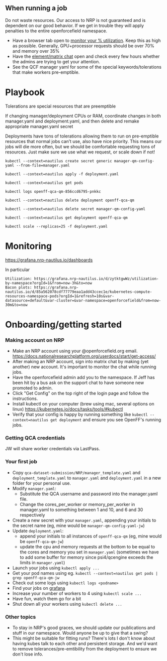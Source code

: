 ## When running a job

Do not waste resources. Our access to NRP is not guaranteed and is dependent on our good behavior. If we get in trouble they will apply penalties to the entire openforcefield namespace.

* Have a browser tab open to [monitor your % utilization](https://grafana.nrp-nautilus.io/d/zytktgwWz/utilization-by-namespace?orgId=1&from=now-3h&to=now). Keep this as high as possible. Generally, GPU+processor requests should be over 70% and memory over 35%
* Have the [element/matrix chat](https://element.nrp-nautilus.io/#/room/#general:matrix.nrp-nautilus.io) open and check every few hours whether the admins are trying to get your attention.
* See the QCF manager yaml for some of the special keywords/tolerations that make workers pre-emptible. 

# Playbook

Tolerations are special resources that are preemptible

If changing manager/deployment CPUs or RAM, coordinate changes in both manager.yaml and deployment.yaml, and then delete and remake appropriate manager.yaml secret

Deployments have tons of tolerations allowing them to run on pre-emptible resources that normal jobs can’t use, also have nice priority. This means our jobs will die more often, but we should be comfortable requesting tons of resources. Just make sure we use what we request, or scale down if not!

    kubectl --context=nautilus create secret generic manager-qm-config-yaml --from-file=manager.yaml

    kubectl --context=nautilus apply -f deployment.yaml

    kubectl --context=nautilus get pods

    kubectl logs openff-qca-qm-856ccd6795-pnkkc

    kubectl --context=nautilus delete deployment openff-qca-qm

    kubectl --context=nautilus delete secret manager-qm-config-yaml

    kubectl --context=nautilus get deployment openff-qca-qm

    kubectl scale --replicas=25 -f deployment.yaml

# Monitoring

https://grafana.nrp-nautilus.io/dashboards

In particular 

    Utilization: https://grafana.nrp-nautilus.io/d/zytktgwWz/utilization-by-namespace?orgId=1&from=now-3h&to=now
    Bacon plots: https://grafana.nrp-nautilus.io/d/85a562078cdf77779eaa1add43ccec1e/kubernetes-compute-resources-namespace-pods?orgId=1&refresh=10s&var-datasource=default&var-cluster=&var-namespace=openforcefield&from=now-30m&to=now

# Onboarding/getting started

### Making account on NRP

* Make an NRP account using your @openforcefield.org email. https://docs.nationalresearchplatform.org/userdocs/start/get-access/
* After making an NRP account, sign into matrix chat by making (yet another) new account. It's important to monitor the chat while running jobs.
* Have the openforcefield admin add you to the namespace. If Jeff has been hit by a bus ask on the support chat to have someone new promoted to admin.
* Click "Get Config" on the top right of the login page and follow the instructions.
* Install kubectl on your computer (brew using mac, several options on linux) https://kubernetes.io/docs/tasks/tools/#kubectl
* Verify that your config is happy by running something like `kubectl --context=nautilus get deployment` and ensure you see OpenFF's running jobs. 

### Getting QCA credentials

JW will share worker credentials via LastPass. 

### Your first job

* Copy `qca-dataset-submission/NRP/manager_template.yaml` and `deployment_template.yaml` to `manager.yaml` and `deployment.yaml` in a new folder for your personal use.
* Modify `manager.yaml`:
    * Substitute the QCA username and password into the manager.yaml file.
    * Change the cores_per_worker or memory_per_worker in manager.yaml to something between 1 and 10, and 6 and 30 respectively
* Create a new secret with your `manager.yaml`, appending your initials to the secret name (eg, mine would be `manager-qm-config-yaml-jw`)
* Update `deployment.yaml`:
    * append your initials to all instances of `openff-qca-qm` (eg, mine would be `openff-qca-qm-jw`)
    * update the cpu and memory requests at the bottom to be equal to the cores and memory you set in `manager.yaml` (sometimes we have to add some buffer for memory since psi4/qcengine exceeds the limits in `manager.yaml`)
* Launch your jobs using `kubectl apply ...`
* Get your pod names using eg. `kubectl --context=nautilus get pods | grep openff-qca-qm-jw`
* Check out some logs using `kubectl logs <podname>`
* Find your jobs on [grafana](https://grafana.nrp-nautilus.io/d/85a562078cdf77779eaa1add43ccec1e/kubernetes-compute-resources-namespace-pods?orgId=1&refresh=10s&var-datasource=default&var-cluster=&var-namespace=openforcefield&from=now-30m&to=now)
* Increase your number of workers to 4 using `kubectl scale ...`
* Have fun, watch them go for a bit
* Shut down all your workers using `kubectl delete ...`

### Other topics

* To stay in NRP's good graces, we should update our publications and stuff in our namespace. Would anyone be up to give that a swing?
* This might be suitable for fitting runs? There's lots I don't know about having kubes talk to each other and persistent storage. And we'd want to remove tolerances/pre-emtibility from the deployment to ensure we don't lose info.

